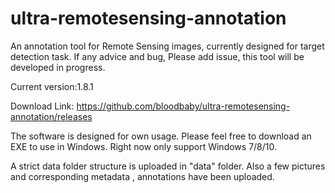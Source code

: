 # ultra-remotesensing-annotation
An annotation tool for Remote Sensing images, currently designed for target detection task. If any advice and bug, Please add issue, this tool will be developed in progress.

Current version:1.8.1

Download Link: https://github.com/bloodbaby/ultra-remotesensing-annotation/releases

The software is designed for own usage. Please feel free to download an EXE to use in Windows.
Right now only support Windows 7/8/10.

A strict data folder structure is uploaded in "data" folder.
Also a few pictures and corresponding metadata , annotations have been uploaded.


